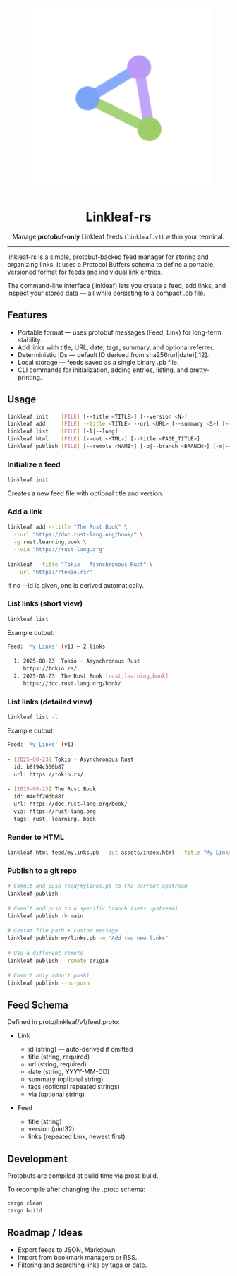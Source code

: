 <p align="center">
  <picture>
    <source media="(prefers-color-scheme: dark)" srcset="logo-monochrome.svg">
    <img alt="Linkleaf" src="logo.svg" width="420">
  </picture>
</p>

<h1 align="center">Linkleaf-rs</h1>

<p align="center">
  Manage <strong>protobuf-only</strong> Linkleaf feeds (<code>linkleaf.v1</code>) within your terminal.
</p>

---

linkleaf-rs is a simple, protobuf-backed feed manager for storing and organizing links.
It uses a Protocol Buffers schema to define a portable, versioned format for feeds and individual link entries.

The command-line interface (linkleaf) lets you create a feed, add links, and inspect your stored data — all while persisting to a compact .pb file.

## Features
- Portable format — uses protobuf messages (Feed, Link) for long-term stability.
- Add links with title, URL, date, tags, summary, and optional referrer.
- Deterministic IDs — default ID derived from sha256(url|date)[:12].
- Local storage — feeds saved as a single binary .pb file.
- CLI commands for initialization, adding entries, listing, and pretty-printing.

## Usage

```bash
linkleaf init    [FILE] [--title <TITLE>] [--version <N>]
linkleaf add     [FILE] --title <TITLE> --url <URL> [--summary <S>] [--tags <CSV>] [--via <URL>] [--id <ID>]
linkleaf list    [FILE] [-l|--long]
linkleaf html    [FILE] [--out <HTML>] [--title <PAGE_TITLE>]
linkleaf publish [FILE] [--remote <NAME>] [-b|--branch <BRANCH>] [-m|--message <MSG>] [--allow-empty] [--no-push]
```

### Initialize a feed
```bash
linkleaf init
```
Creates a new feed file with optional title and version.

### Add a link
```bash
linkleaf add --title "The Rust Book" \
  --url "https://doc.rust-lang.org/book/" \
  -g rust,learning,book \
  --via "https://rust-lang.org"

linkleaf --title "Tokio - Asynchronous Rust" \
  --url "https://tokio.rs/"
```

If no --id is given, one is derived automatically.

### List links (short view)

```bash
linkleaf list
```
Example output:

```bash
Feed: 'My Links' (v1) — 2 links

  1. 2025-08-23  Tokio - Asynchronous Rust
     https://tokio.rs/
  2. 2025-08-23  The Rust Book [rust,learning,book]
     https://doc.rust-lang.org/book/
```

### List links (detailed view)
```bash
linkleaf list -l
```
Example output:

```bash
Feed: 'My Links' (v1)

- [2025-08-23] Tokio - Asynchronous Rust
  id: b8f94c560b87
  url: https://tokio.rs/

- [2025-08-23] The Rust Book
  id: 04eff20db88f
  url: https://doc.rust-lang.org/book/
  via: https://rust-lang.org
  tags: rust, learning, book
```
### Render to HTML

```bash
linkleaf html feed/mylinks.pb --out assets/index.html --title "My Links"
```
### Publish to a git repo
```bash
# Commit and push feed/mylinks.pb to the current upstream
linkleaf publish

# Commit and push to a specific branch (sets upstream)
linkleaf publish -b main

# Custom file path + custom message
linkleaf publish my/links.pb -m "Add two new links"

# Use a different remote
linkleaf publish --remote origin

# Commit only (don’t push)
linkleaf publish --no-push
```

## Feed Schema

Defined in proto/linkleaf/v1/feed.proto:

- Link
  - id (string) — auto-derived if omitted
  - title (string, required)
  - url (string, required)
  - date (string, YYYY-MM-DD)
  - summary (optional string)
  - tags (optional repeated strings)
  - via (optional string)

- Feed
  - title (string)
  - version (uint32)
  - links (repeated Link, newest first)

## Development

Protobufs are compiled at build time via prost-build.

To recompile after changing the .proto schema:

```bash
cargo clean
cargo build
```

## Roadmap / Ideas

- Export feeds to JSON, Markdown.
- Import from bookmark managers or RSS.
- Filtering and searching links by tags or date.
